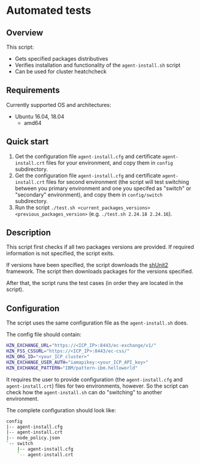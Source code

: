 # Automated tests

## Overview

This script:

* Gets specified packages distributives
* Verifies installation and functionality of the `agent-install.sh` script
* Can be used for cluster heatchcheck

## Requirements

Currently supported OS and architectures:

* Ubuntu 16.04, 18.04
  * amd64

## Quick start

1. Get the configuration file `agent-install.cfg` and certificate `agent-install.crt` files for your environment, and copy them in `config` subdirectory.
2. Get the configuration file `agent-install.cfg` and certificate `agent-install.crt` files for second environment (the script will test switching between you primary environment and one you specifed as "switch" or "secondary" environment), and copy them in `config/switch` subdirectory.
3. Run the script `./test.sh <current_packages_versions> <previous_packages_version>` (e.g. `./test.sh 2.24.18 2.24.16`).

## Description

This script first checks if all two packages versions are provided. If required information is not specified, the script exits.

If versions have been specified, the script downloads the [shUnit2](https://github.com/kward/shunit2/) framework. The script then downloads packages for the versions specified.

After that, the script runs the test cases (in order they are located in the script).

## Configuration

The script uses the same configuration file as the `agent-install.sh` does.

The config file should contain:
```bash
HZN_EXCHANGE_URL="https://<ICP_IP>:8443/ec-exchange/v1/"
HZN_FSS_CSSURL="https://<ICP_IP>:8443/ec-css/"
HZN_ORG_ID="<your_ICP_cluster>"
HZN_EXCHANGE_USER_AUTH="iamapikey:<your_ICP_API_key>"
HZN_EXCHANGE_PATTERN="IBM/pattern-ibm.helloworld"
```

It requires the user to provide configuration (the `agent-install.cfg` and `agent-install.crt`) files for two environments, however. So the script can check how the `agent-install.sh` can do "switching" to another environment.

The complete configuration should look like:

```bash
config
|-- agent-install.cfg
|-- agent-install.crt
|-- node_policy.json
`-- switch
    |-- agent-install.cfg
    `-- agent-install.crt
```